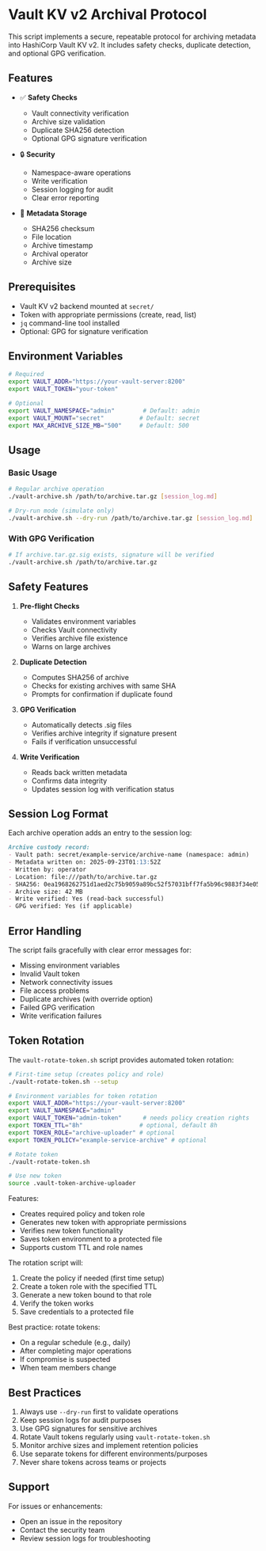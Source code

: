 # Vault KV v2 Archival Protocol

This script implements a secure, repeatable protocol for archiving metadata into HashiCorp Vault KV v2. It includes safety checks, duplicate detection, and optional GPG verification.

## Features

- ✅ **Safety Checks**
  - Vault connectivity verification
  - Archive size validation
  - Duplicate SHA256 detection
  - Optional GPG signature verification

- 🔒 **Security**
  - Namespace-aware operations
  - Write verification
  - Session logging for audit
  - Clear error reporting

- 📝 **Metadata Storage**
  - SHA256 checksum
  - File location
  - Archive timestamp
  - Archival operator
  - Archive size

## Prerequisites

- Vault KV v2 backend mounted at `secret/`
- Token with appropriate permissions (create, read, list)
- `jq` command-line tool installed
- Optional: GPG for signature verification

## Environment Variables

```bash
# Required
export VAULT_ADDR="https://your-vault-server:8200"
export VAULT_TOKEN="your-token"

# Optional
export VAULT_NAMESPACE="admin"        # Default: admin
export VAULT_MOUNT="secret"          # Default: secret
export MAX_ARCHIVE_SIZE_MB="500"     # Default: 500
```

## Usage

### Basic Usage
```bash
# Regular archive operation
./vault-archive.sh /path/to/archive.tar.gz [session_log.md]

# Dry-run mode (simulate only)
./vault-archive.sh --dry-run /path/to/archive.tar.gz [session_log.md]
```

### With GPG Verification
```bash
# If archive.tar.gz.sig exists, signature will be verified
./vault-archive.sh /path/to/archive.tar.gz
```

## Safety Features

1. **Pre-flight Checks**
   - Validates environment variables
   - Checks Vault connectivity
   - Verifies archive file existence
   - Warns on large archives

2. **Duplicate Detection**
   - Computes SHA256 of archive
   - Checks for existing archives with same SHA
   - Prompts for confirmation if duplicate found

3. **GPG Verification**
   - Automatically detects .sig files
   - Verifies archive integrity if signature present
   - Fails if verification unsuccessful

4. **Write Verification**
   - Reads back written metadata
   - Confirms data integrity
   - Updates session log with verification status

## Session Log Format

Each archive operation adds an entry to the session log:

```markdown
Archive custody record:
- Vault path: secret/example-service/archive-name (namespace: admin)
- Metadata written on: 2025-09-23T01:13:52Z
- Written by: operator
- Location: file:///path/to/archive.tar.gz
- SHA256: 0ea1968262751d1aed2c75b9059a89bc52f57031bff7fa5b96c9883f34e05191
- Archive size: 42 MB
- Write verified: Yes (read-back successful)
- GPG verified: Yes (if applicable)
```

## Error Handling

The script fails gracefully with clear error messages for:
- Missing environment variables
- Invalid Vault token
- Network connectivity issues
- File access problems
- Duplicate archives (with override option)
- Failed GPG verification
- Write verification failures

## Token Rotation

The `vault-rotate-token.sh` script provides automated token rotation:

```bash
# First-time setup (creates policy and role)
./vault-rotate-token.sh --setup

# Environment variables for token rotation
export VAULT_ADDR="https://your-vault-server:8200"
export VAULT_NAMESPACE="admin"
export VAULT_TOKEN="admin-token"      # needs policy creation rights
export TOKEN_TTL="8h"                # optional, default 8h
export TOKEN_ROLE="archive-uploader" # optional
export TOKEN_POLICY="example-service-archive" # optional

# Rotate token
./vault-rotate-token.sh

# Use new token
source .vault-token-archive-uploader
```

Features:
- Creates required policy and token role
- Generates new token with appropriate permissions
- Verifies new token functionality
- Saves token environment to a protected file
- Supports custom TTL and role names

The rotation script will:
1. Create the policy if needed (first time setup)
2. Create a token role with the specified TTL
3. Generate a new token bound to that role
4. Verify the token works
5. Save credentials to a protected file

Best practice: rotate tokens:
- On a regular schedule (e.g., daily)
- After completing major operations
- If compromise is suspected
- When team members change

## Best Practices

1. Always use `--dry-run` first to validate operations
2. Keep session logs for audit purposes
3. Use GPG signatures for sensitive archives
4. Rotate Vault tokens regularly using `vault-rotate-token.sh`
5. Monitor archive sizes and implement retention policies
6. Use separate tokens for different environments/purposes
7. Never share tokens across teams or projects

## Support

For issues or enhancements:
- Open an issue in the repository
- Contact the security team
- Review session logs for troubleshooting